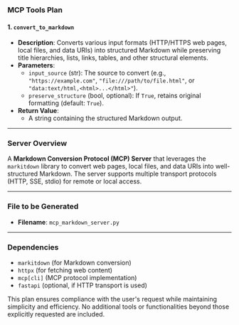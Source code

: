 ### **MCP Tools Plan**  

#### **1. `convert_to_markdown`**  
- **Description**: Converts various input formats (HTTP/HTTPS web pages, local files, and data URIs) into structured Markdown while preserving title hierarchies, lists, links, tables, and other structural elements.  
- **Parameters**:  
  - `input_source` (str): The source to convert (e.g., `"https://example.com"`, `"file:///path/to/file.html"`, or `"data:text/html,<html>...</html>"`).  
  - `preserve_structure` (bool, optional): If `True`, retains original formatting (default: `True`).  
- **Return Value**:  
  - A string containing the structured Markdown output.  

---

### **Server Overview**  
A **Markdown Conversion Protocol (MCP) Server** that leverages the `markitdown` library to convert web pages, local files, and data URIs into well-structured Markdown. The server supports multiple transport protocols (HTTP, SSE, stdio) for remote or local access.  

---

### **File to be Generated**  
- **Filename**: `mcp_markdown_server.py`  

---

### **Dependencies**  
- `markitdown` (for Markdown conversion)  
- `httpx` (for fetching web content)  
- `mcp[cli]` (MCP protocol implementation)  
- `fastapi` (optional, if HTTP transport is used)  

This plan ensures compliance with the user's request while maintaining simplicity and efficiency. No additional tools or functionalities beyond those explicitly requested are included.